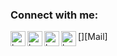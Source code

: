 [twitter]: https://www.twitter.com/itskarimlol
[reddit]: https://www.reddit.com/user/xivaphro
[instagram]: https://www.instagram.com/itskarimlol
[gmail]: mailto:d.abdelkarim@outlook.com
### Connect with me:

[<img align="left" alt="karim | Twitter" width="24px" src="https://image.flaticon.com/icons/svg/733/733579.svg" />][Twitter]
[<img align="left" alt="karim | Instagram" width="24px" src="https://www.flaticon.com/svg/static/icons/svg/1384/1384063.svg" />][Instagram]
[<img align="left" alt="karim | Reddit" width="24px" src="https://www.flaticon.com/svg/static/icons/svg/2111/2111589.svg" />][Reddit]
[<img align="left" alt="karim | Mail" width="24px" src="https://www.flaticon.com/svg/static/icons/svg/732/732223.svg" />][Mail]

